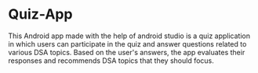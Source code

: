 # Quiz-App
This Android app made with the help of android studio is a quiz application in which users can participate in the quiz and answer questions related to various DSA topics. Based on the user's answers, the app evaluates their responses and recommends DSA topics that they should focus.
